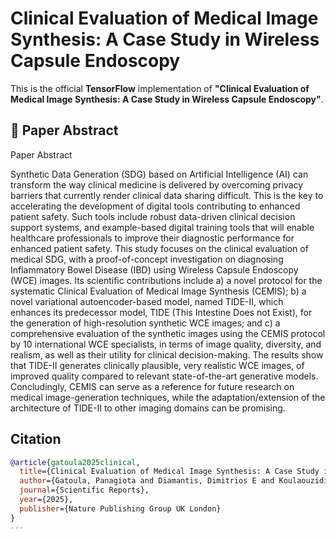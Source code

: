 # Clinical Evaluation of Medical Image Synthesis: A Case Study in Wireless Capsule Endoscopy

This is the official **TensorFlow** implementation of  **"Clinical Evaluation of Medical Image Synthesis: A Case Study in Wireless Capsule Endoscopy"**.


## 📄 Paper Abstract
Paper Abstract

Synthetic Data Generation (SDG) based on Artificial Intelligence (AI) can transform the way clinical medicine is delivered by overcoming privacy barriers that currently render clinical data sharing difficult. This is the key to accelerating the development of digital tools contributing to enhanced patient safety. Such tools include robust data-driven clinical decision support systems, and example-based digital training tools that will enable healthcare professionals to improve their diagnostic performance for enhanced patient safety. This study focuses on the clinical evaluation of medical SDG, with a proof-of-concept investigation on diagnosing Inflammatory Bowel Disease (IBD) using Wireless Capsule Endoscopy (WCE) images. Its scientific contributions include a) a novel protocol for the systematic Clinical Evaluation of Medical Image Synthesis (CEMIS); b) a novel variational autoencoder-based model, named TIDE-II, which enhances its predecessor model, TIDE (This Intestine Does not Exist), for the generation of high-resolution synthetic WCE images; and c) a comprehensive evaluation of the synthetic images using the CEMIS protocol by 10 international WCE specialists, in terms of image quality, diversity, and realism, as well as their utility for clinical decision-making. The results show that TIDE-II generates clinically plausible, very realistic WCE images, of improved quality compared to relevant state-of-the-art generative models. Concludingly, CEMIS can serve as a reference for future research on medical image-generation techniques, while the adaptation/extension of the architecture of TIDE-II to other imaging domains can be promising.

## Citation
```bibtex
@article{gatoula2025clinical,
  title={Clinical Evaluation of Medical Image Synthesis: A Case Study in Wireless Capsule Endoscopy},
  author={Gatoula, Panagiota and Diamantis, Dimitrios E and Koulaouzidis, Anastasios and Carretero, Cristina and Chetcuti-Zammit, Stefania and Valdivia, Pablo Cortegoso and Gonz{\'a}lez-Su{\'a}rez, Bego{\~n}a and Mussetto, Alessandro and Plevris, John and Robertson, Alexander and others},
  journal={Scientific Reports},
  year={2025},
  publisher={Nature Publishing Group UK London}
}
---

